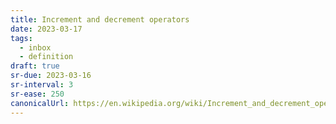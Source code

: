 ```yaml
---
title: Increment and decrement operators
date: 2023-03-17
tags:
  - inbox
  - definition
draft: true
sr-due: 2023-03-16
sr-interval: 3
sr-ease: 250
canonicalUrl: https://en.wikipedia.org/wiki/Increment_and_decrement_operators
---
```

